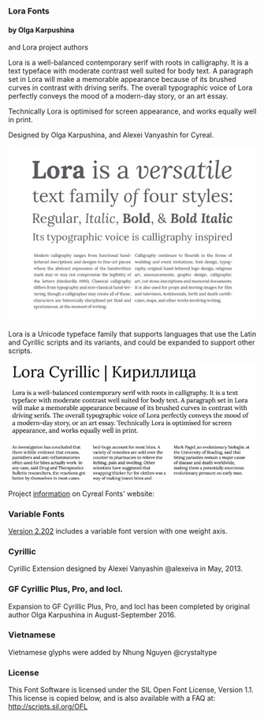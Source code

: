 ### Lora Fonts

#### by Olga Karpushina 
and Lora project authors

Lora is a well-balanced contemporary serif with roots in calligraphy. It is a text typeface with moderate contrast well suited for body text. A paragraph set in Lora will make a memorable appearance because of its brushed curves in contrast with driving serifs. The overall typographic voice of Lora perfectly conveys the mood of a modern-day story, or an art essay.

Technically Lora is optimised for screen appearance, and works equally well in print.

Designed by Olga Karpushina, and Alexei Vanyashin for Cyreal.

![Lora Font](sources/sample.png "Lora Font by Cyreal")

Lora is a Unicode typeface family that supports 
languages that use the Latin and Cyrillic scripts and its variants, and 
could be expanded to support other scripts.

![Lora Font](sources/sample2.png "Lora Font by Cyreal")

Project [information](http://www.cyreal.org/2012/07/lora/) on Cyreal Fonts' website:

### Variable Fonts
[Version 2.202](https://github.com/cyrealtype/Lora-Cyrillic/releases/tag/v2.202)
includes a variable font version with one weight axis.

### Cyrillic 

Cyrillic Extension designed by Alexei Vanyashin @alexeiva in May, 2013. 

### GF Cyrillic Plus, Pro, and locl.

Expansion to GF Cyrillic Plus, Pro, and locl has been completed by original author Olga Karpushina in August-September 2016.

### Vietnamese

Vietnamese glyphs were added by Nhung Nguyen @crystaltype

### License

This Font Software is licensed under the SIL Open Font License, Version 1.1.
This license is copied below, and is also available with a FAQ at:
http://scripts.sil.org/OFL
